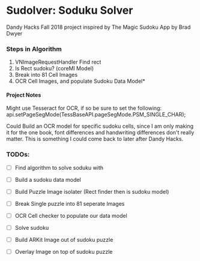 #  Sudolver: Soduku Solver

Dandy Hacks Fall 2018 project inspired by The Magic Sudoku App by Brad Dwyer

### Steps in Algorithm
1.  VNImageRequestHandler Find rect  
2.  Is Rect sudoku? (coreMl Model)  
3. Break into 81 Cell Images  
4. OCR Cell Images, and populate Sudoku Data Model*  

#### Project Notes  
Might use Tesseract for OCR, if so be sure to set the following:
api.setPageSegMode(TessBaseAPI.pageSegMode.PSM_SINGLE_CHAR);

Could Build an OCR model for specific sudoku cells, since I am only making it for the one book, font differences and handwriting differences don't really matter.  This is something I could come back to later after Dandy Hacks.

### TODOs:
- [ ] Find algorithm to solve soduku with  
- [ ] Build a sudoku data model  
- [ ] Build Puzzle Image isolater (Rect finder then is sudoku model)  
- [ ] Break Single puzzle into 81 seperate Images  
- [ ] OCR Cell checker to populate our data model  
- [ ] Solve sudoku   
- [ ] Build ARKit Image out of sudoku puzzle  
- [ ] Overlay Image on top of sudoku puzzle  



